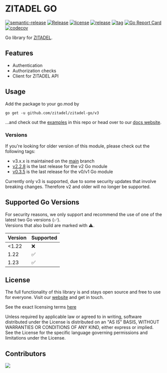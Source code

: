 # ZITADEL GO

[![semantic-release](https://img.shields.io/badge/%20%20%F0%9F%93%A6%F0%9F%9A%80-semantic--release-e10079.svg)](https://github.com/semantic-release/semantic-release)
[![Release](https://github.com/zitadel/zitadel-go/workflows/Release/badge.svg)](https://github.com/zitadel/zitadel-go/actions)
[![license](https://badgen.net/github/license/zitadel/zitadel-go/)](https://github.com/zitadel/zitadel-go/blob/main/LICENSE)
[![release](https://badgen.net/github/release/zitadel/zitadel-go/stable)](https://github.com/zitadel/zitadel-go/releases)
[![tag](https://badgen.net/github/tag/zitadel/zitadel-go)](https://github.com/zitadel/zitadel-go/tags)
[![Go Report Card](https://goreportcard.com/badge/github.com/zitadel/zitadel-go)](https://goreportcard.com/report/github.com/zitadel/zitadel-go)
[![codecov](https://codecov.io/gh/zitadel/zitadel-go/branch/main/graph/badge.svg)](https://codecov.io/gh/zitadel/zitadel-go)

Go library for [ZITADEL](https://github.com/zitadel/zitadel).

## Features 

 - Authentication
 - Authorization checks
 - Client for ZITADEL API

## Usage

Add the package to your go.mod by

```
go get -u github.com/zitadel/zitadel-go/v3
```

...and check out the [examples](./example) in this repo or head over to our [docs website](https://zitadel.com/docs/guides/start/quickstart#introduction).

### Versions

If you're looking for older version of this module, please check out the following tags:

- v3.x.x is maintained on the [main](https://github.com/zitadel/zitadel-go/tree/main) branch
- [v2.2.8](https://github.com/zitadel/zitadel-go/releases/tag/v2.2.8) is the last release for the v2 Go module
- [v0.3.5](https://github.com/zitadel/zitadel-go/releases/tag/v0.3.5) is the last release for the v0/v1 Go module

Currently only v3 is supported, due to some security updates that involve breaking changes. Therefore v2 and older will no longer be supported.

## Supported Go Versions

For security reasons, we only support and recommend the use of one of the latest two Go versions (:white_check_mark:).  
Versions that also build are marked with :warning:.

| Version | Supported          |
|---------|--------------------|
| <1.22   | :x:                |
| 1.22    | :white_check_mark: |
| 1.23    | :white_check_mark: |

## License

The full functionality of this library is and stays open source and free to use for everyone. Visit our [website](https://zitadel.com) and get in touch.

See the exact licensing terms [here](./LICENSE)

Unless required by applicable law or agreed to in writing, software distributed under the License is distributed on an "AS IS" BASIS, WITHOUT WARRANTIES OR CONDITIONS OF ANY KIND, either express or implied. See the License for the specific language governing permissions and limitations under the License.

## Contributors

<a href="https://github.com/zitadel/zitadel-go/graphs/contributors">
  <img src="https://contrib.rocks/image?repo=zitadel/zitadel-go" />
</a>
